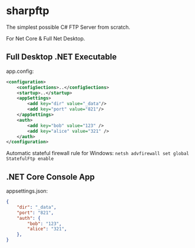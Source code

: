 # sharpftp

The simplest possible C# FTP Server from scratch.

For Net Core & Full Net Desktop.

## Full Desktop .NET Executable

app.config:
```xml
<configuration>
	<configSections>..</configSections>
	<startup>..</startup>
	<appSettings>
		<add key="dir" value="_data"/>
		<add key="port" value="821"/>
	</appSettings>
	<auth>
		<add key="bob" value="123" />
		<add key="alice" value="321" />
	</auth>
</configuration>
```

Automatic stateful firewall rule for Windows:
```netsh advfirewall set global StatefulFtp enable```

## .NET Core Console App

appsettings.json:
```json
{
	"dir": "_data",
	"port": "821",
	"auth": {
		"bob": "123",
		"alice": "321",
	},
}
```
